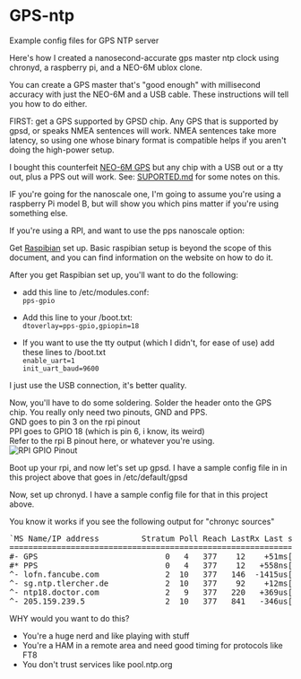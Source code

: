 # GPS-ntp
Example config files for GPS NTP server

Here's how I created a nanosecond-accurate gps master ntp clock using chronyd, a raspberry pi, and a NEO-6M ublox clone.

You can create a GPS master that's "good enough" with millisecond accuracy with just the NEO-6M and a USB cable.
These instructions will tell you how to do either.

FIRST: get a GPS supported by GPSD chip.  Any GPS that is supported by gpsd, or speaks NMEA sentences will work.
NMEA sentences take more latency, so using one whose binary format is compatible helps if you aren't doing the high-power
setup.

I bought this counterfeit [NEO-6M GPS](https://www.amazon.com/dp/B07P8YMVNT?th=1)
but any chip with a USB out or a tty out, plus a PPS out will work.  See: [SUPORTED.md](SUPPORTED.md) for some notes on this.

IF you're going for the nanoscale one, I'm going to assume you're using a raspberry Pi model B, but will show you which pins matter if you're using something else.

If you're using a RPI, and want to use the pps nanoscale option:

Get [Raspibian](https://www.raspbian.org/) set up.  Basic raspibian setup is beyond the scope of this document, and you can find information on the website on how to do it.

After you get Raspibian set up, you'll want to do the following:

* add this line to /etc/modules.conf:<br>
`pps-gpio`
* Add this line to your /boot.txt:<br>
`dtoverlay=pps-gpio,gpiopin=18`

* If you want to use the tty output (which I didn't, for ease of use) add these lines to /boot.txt<br>
`enable_uart=1`<br>
`init_uart_baud=9600`<br>

I just use the USB connection, it's better quality.

Now, you'll have to do some soldering.  Solder the header onto the GPS chip.  You really only need two pinouts, GND and PPS.<br>
GND goes to pin 3 on the rpi pinout<br>
PPI goes to GPIO 18 (which is pin 6, i know, its weird)<br>
Refer to the rpi B pinout here, or whatever you're using.<br>
![RPI GPIO Pinout](https://www.etechnophiles.com/wp-content/uploads/2020/12/R-Pi-3-B-Pinout-768x572.jpg)

Boot up your rpi, and now let's set up gpsd.
I have a sample config file in in this project above that goes in /etc/default/gpsd

Now, set up chronyd.  I have a sample config file for that in this project above.

You know it works if you see the following output for "chronyc sources"
<pre>
`MS Name/IP address         Stratum Poll Reach LastRx Last sample
===============================================================================
#- GPS                           0   4   377    12    +51ms[  +51ms] +/-  163ms
#* PPS                           0   4   377    12   +558ns[ +739ns] +/-  312ns
^- lofn.fancube.com              2  10   377   146  -1415us[-1415us] +/-   42ms
^- sg.ntp.tlercher.de            2  10   377    92    +12ms[  +12ms] +/-  116ms
^- ntp18.doctor.com              2   9   377   220   +369us[ +370us] +/-   46ms
^- 205.159.239.5                 2  10   377   841   -346us[ -377us] +/-   70ms`
</pre>

WHY would you want to do this?

* You're a huge nerd and like playing with stuff
* You're a HAM in a remote area and need good timing for protocols like FT8
* You don't trust services like pool.ntp.org

